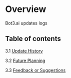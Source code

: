 # Overview

Bot3.ai updates logs

## Table of contents

3.1 [Update History](3.1_Update_History.md)

3.2 [Future Planning](3.2_Future_Planning.md)

3.3 [Feedback or Suggestions](3.3_Feedback_or_Suggestions.md)